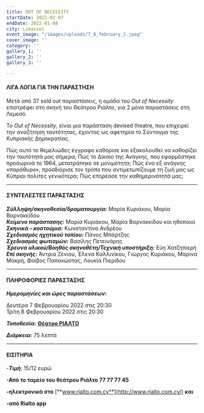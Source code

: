 ```yaml
---
title: OUT OF NECESSITY
startDate: 2022-02-07
endDate: 2022-01-08
city: Limassol
event_image: "/images/uploads/7_8_february_2.jpeg"
cover_image: ''
category: ''
gallery_1: ''
gallery_2: ''
gallery_3: ''

---
```

#### ΛΙΓΑ ΛΟΓΙΑ ΓΙΑ ΤΗΝ ΠΑΡΑΣΤΗΣΗ

Μετά από 37 sold out παραστάσεις, η ομάδα του _Out of Necessity_ επιστρέφει στη σκηνή του Θεάτρου Ριάλτο, για 2 μόνο παραστάσεις στη Λεμεσό.

Το _Out of Necessity_, είναι μια παράσταση devised theatre, που επιχειρεί την αναζήτηση ταυτότητας, έχοντας ως αφετηρία το Σύνταγμα της Κυπριακής Δημοκρατίας.

Πώς αυτό το θεμελιώδες έγγραφο καθόρισε και εξακολουθεί να καθορίζει την ταυτότητά μας σήμερα; Πώς το Δίκαιο της Ανάγκης, που εφαρμόστηκε προσωρινά το 1964, μετατράπηκε σε μονιμότητα; Πώς ένα εξ ανάγκης «παράθυρο», προσδιόρισε τον τρόπο που αντιμετωπίζουμε τη ζωή μας ως Κύπριοι πολίτες γενικότερα; Πώς επηρέασε την καθημερινότητά μας;

***

#### ΣΥΝΤΕΛΕΣΤΕΣ ΠΑΡΑΣΤΑΣΗΣ

**_Σύλληψη/σκηνοθεσία/δραματουργία:_** Μαρία Κυριάκου, Μαρία Βαρνακκίδου  
**_Κείμενο παράστασης:_** Μαρία Κυριάκου, Μαρία Βαρνακκίδου και ηθοποιοί  
**_Σκηνικά – κοστούμια:_** Κωνσταντίνα Ανδρέου  
**_Σχεδιασμός ηχητικού τοπίου:_** Πάνος Μπάρτζης  
**_Σχεδιασμός φωτισμών:_** Βασίλης Πετεινάρης  
**_Έρευνα υλικού/Βοηθός σκηνοθέτη/Τεχνική υποστήριξη:_** Εύη Χατζηπιερή  
**_Επί σκηνής:_** Άντρια Ζένιου, Έλενα Καλλινίκου, Γιώργος Κυριάκου, Μαρίνα Μακρή, Φοίβος Παπακώστας, Λουκία Πιερίδου

***

#### ΠΛΗΡΟΦΟΡΙΕΣ ΠΑΡΑΣΤΑΣΗΣ

**_Ημερομηνίες και ώρες παραστάσεων:_**

Δευτέρα 7 Φεβρουαρίου 2022 στις 20:30  
Τρίτη 8 Φεβρουαρίου 2022 στις 20:30

**_Τοποθεσία:_** [**Θέατρο ΡΙΑΛΤΟ**](https://www.google.com/maps/place/Rialto+Theatre/@34.6797568,33.043364,17z/data=!3m1!4b1!4m5!3m4!1s0x14e7331ab1ec9197:0xdf6e42bed1d077b1!8m2!3d34.6797568!4d33.0455527 "https://www.google.com/maps/place/Rialto+Theatre/@34.6797568,33.043364,17z/data=!3m1!4b1!4m5!3m4!1s0x14e7331ab1ec9197:0xdf6e42bed1d077b1!8m2!3d34.6797568!4d33.0455527")

**_Διάρκεια:_** 75 λεπτά

***

#### ΕΙΣΙΤΗΡΙΑ

\-**_Τιμή_**: 15/12 ευρώ

**-Από το ταμείο του θεάτρου Ριάλτο 77 77 77 45**

**-ηλεκτρονικά στο** [**www.rialto.com.cy**](http://www.rialto.com.cy/) **και**

**-από Rialto app**